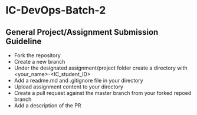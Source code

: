 # IC-DevOps-Batch-2

## General Project/Assignment Submission Guideline
- Fork the repository
- Create a new branch
- Under the designated assignment/project folder create a directory with <your_name>-<IC_student_ID>
- Add a readme.md and .gitignore file in your directory
- Upload assignment content to your directory
- Create a pull request against the master branch from your forked repoed branch
- Add a description of the PR
